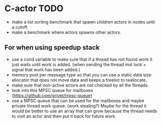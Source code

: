 # C-actor TODO

- make a list sorting benchmark that spawn children actors in nodes until a cutoff.
- make a benchmark where actors spawns other actors.

## For when using speedup stack
- use a cond variable to make sure that if a thread has not found work it just waits until work is added. (when sending the thread mst lock + signal that work has been added.)
- memory pool per message type so that you can use a static data size allocator that does not move data and keeps a freelist to reallocate.
- make sure that non-active actors are not checked by all the threads.
- look into this MPSC queue for mailboxes (https://github.com/grivet/mpsc-queue)
- use a MPSC queue that can be used for the mailboxes and maybe private thread work queue. (work stealing?)
Maybe for the thread it would be better to use an array that can grow because the thread needs to visit an actor and then put it back for future work.
